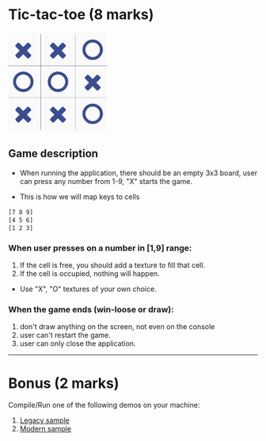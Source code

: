 # Tic-tac-toe (8 marks)

<img src="./../res/tic-tac-toe.png" width=200/>

## Game description

* When running the application, there should be an empty 3x3 board, user can press any number from 1-9, "X" starts the game.

* This is how we will map keys to cells

```
[7 8 9]
[4 5 6]
[1 2 3]
```

### When user presses on a number in [1,9] range:

1. If the cell is free, you should add a texture to fill that cell.
2. If the cell is occupied, nothing will happen.

* Use "X", "O" textures of your own choice.


### When the game ends (win-loose or draw):

1. don't draw anything on the screen, not even on the console
2. user can't restart the game.
3. user can only close the application.

---

# Bonus (2 marks)

Compile/Run one of the following demos on your machine:
1. [Legacy sample](https://github.com/gamedev-net/nehe-opengl/tree/master/vc/Lesson12)
2. [Modern sample](https://github.com/JoeyDeVries/LearnOpenGL/tree/master/src/1.getting_started/7.4.camera_class)